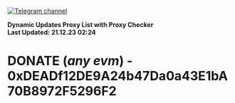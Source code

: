 [![Telegram channel](https://img.shields.io/endpoint?url=https://runkit.io/damiankrawczyk/telegram-badge/branches/master?url=https://t.me/n4z4v0d)](https://t.me/n4z4v0d) 

**Dynamic Updates Proxy List with Proxy Checker**  
**Last Updated: 21.12.23 02:24**

# DONATE (_any evm_) - 0xDEADf12DE9A24b47Da0a43E1bA70B8972F5296F2
